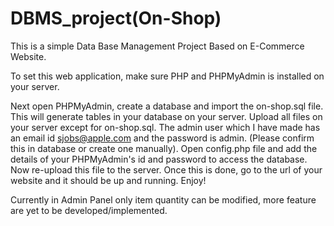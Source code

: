 # DBMS_project(On-Shop)
This is a simple Data Base Management Project Based on E-Commerce Website.

To set this web application, make sure PHP and PHPMyAdmin is installed on your server.

Next open PHPMyAdmin, create a database and import the on-shop.sql file. This will generate tables in your database on your server.
Upload all files on your server except for on-shop.sql.
The admin user which I have made has an email id sjobs@apple.com and the password is admin. (Please confirm this in database or create one manually).
Open config.php file and add the details of your PHPMyAdmin's id and password to access the database. Now re-upload this file to the server.
Once this is done, go to the url of your website and it should be up and running.
Enjoy!

Currently in Admin Panel only item quantity can be modified, more feature are yet to be developed/implemented.
